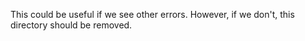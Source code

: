 This could be useful if we see other errors. However, if we don't, this directory should be removed.